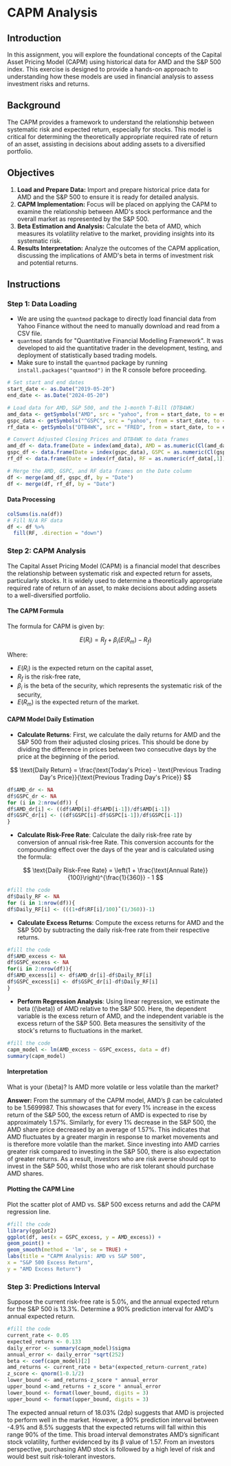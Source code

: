 
# CAPM Analysis

## Introduction

In this assignment, you will explore the foundational concepts of the Capital Asset Pricing Model (CAPM) using historical data for AMD and the S&P 500 index. This exercise is designed to provide a hands-on approach to understanding how these models are used in financial analysis to assess investment risks and returns.

## Background

The CAPM provides a framework to understand the relationship between systematic risk and expected return, especially for stocks. This model is critical for determining the theoretically appropriate required rate of return of an asset, assisting in decisions about adding assets to a diversified portfolio.

## Objectives

1. **Load and Prepare Data:** Import and prepare historical price data for AMD and the S&P 500 to ensure it is ready for detailed analysis.
2. **CAPM Implementation:** Focus will be placed on applying the CAPM to examine the relationship between AMD's stock performance and the overall market as represented by the S&P 500.
3. **Beta Estimation and Analysis:** Calculate the beta of AMD, which measures its volatility relative to the market, providing insights into its systematic risk.
4. **Results Interpretation:** Analyze the outcomes of the CAPM application, discussing the implications of AMD's beta in terms of investment risk and potential returns.

## Instructions

### Step 1: Data Loading

- We are using the `quantmod` package to directly load financial data from Yahoo Finance without the need to manually download and read from a CSV file.
- `quantmod` stands for "Quantitative Financial Modelling Framework". It was developed to aid the quantitative trader in the development, testing, and deployment of statistically based trading models.
- Make sure to install the `quantmod` package by running `install.packages("quantmod")` in the R console before proceeding.

```r
# Set start and end dates
start_date <- as.Date("2019-05-20")
end_date <- as.Date("2024-05-20")

# Load data for AMD, S&P 500, and the 1-month T-Bill (DTB4WK)
amd_data <- getSymbols("AMD", src = "yahoo", from = start_date, to = end_date, auto.assign = FALSE)
gspc_data <- getSymbols("^GSPC", src = "yahoo", from = start_date, to = end_date, auto.assign = FALSE)
rf_data <- getSymbols("DTB4WK", src = "FRED", from = start_date, to = end_date, auto.assign = FALSE)

# Convert Adjusted Closing Prices and DTB4WK to data frames
amd_df <- data.frame(Date = index(amd_data), AMD = as.numeric(Cl(amd_data)))
gspc_df <- data.frame(Date = index(gspc_data), GSPC = as.numeric(Cl(gspc_data)))
rf_df <- data.frame(Date = index(rf_data), RF = as.numeric(rf_data[,1]))  # Accessing the first column of rf_data

# Merge the AMD, GSPC, and RF data frames on the Date column
df <- merge(amd_df, gspc_df, by = "Date")
df <- merge(df, rf_df, by = "Date")
```

#### Data Processing 
```r
colSums(is.na(df))
# Fill N/A RF data
df <- df %>%
  fill(RF, .direction = "down") 
```

### Step 2: CAPM Analysis

The Capital Asset Pricing Model (CAPM) is a financial model that describes the relationship between systematic risk and expected return for assets, particularly stocks. It is widely used to determine a theoretically appropriate required rate of return of an asset, to make decisions about adding assets to a well-diversified portfolio.

#### The CAPM Formula
The formula for CAPM is given by:

$$
E(R_i) = R_f + \beta_i (E(R_m) - R_f)
$$

Where:

- $E(R_i)$ is the expected return on the capital asset,
- $R_f$ is the risk-free rate,
- $\beta_i$ is the beta of the security, which represents the systematic risk of the security,
- $E(R_m)$ is the expected return of the market.



#### CAPM Model Daily Estimation

- **Calculate Returns**: First, we calculate the daily returns for AMD and the S&P 500 from their adjusted closing prices. This should be done by dividing the difference in prices between two consecutive days by the price at the beginning of the period.
  
$$
\text{Daily Return} = \frac{\text{Today's Price} - \text{Previous Trading Day's Price}}{\text{Previous Trading Day's Price}}
$$

```r
df$AMD_dr <- NA
df$GSPC_dr <- NA
for (i in 2:nrow(df)) {
df$AMD_dr[i] <- ((df$AMD[i]-df$AMD[i-1])/df$AMD[i-1])
df$GSPC_dr[i] <- ((df$GSPC[i]-df$GSPC[i-1])/df$GSPC[i-1])
}
```

- **Calculate Risk-Free Rate**: Calculate the daily risk-free rate by conversion of annual risk-free Rate. This conversion accounts for the compounding effect over the days of the year and is calculated using the formula:
  
$$
\text{Daily Risk-Free Rate} = \left(1 + \frac{\text{Annual Rate}}{100}\right)^{\frac{1}{360}} - 1
$$

```r
#fill the code
df$Daily_RF <- NA
for (i in 1:nrow(df)){
df$Daily_RF[i] <- (((1+df$RF[i]/100)ˆ(1/360))-1)
```


- **Calculate Excess Returns**: Compute the excess returns for AMD and the S&P 500 by subtracting the daily risk-free rate from their respective returns.

```r
#fill the code
df$AMD_excess <- NA
df$GSPC_excess <- NA
for(i in 2:nrow(df)){
df$AMD_excess[i] <- df$AMD_dr[i]-df$Daily_RF[i]
df$GSPC_excess[i] <- df$GSPC_dr[i]-df$Daily_RF[i]
}
```


- **Perform Regression Analysis**: Using linear regression, we estimate the beta (\(\beta\)) of AMD relative to the S&P 500. Here, the dependent variable is the excess return of AMD, and the independent variable is the excess return of the S&P 500. Beta measures the sensitivity of the stock's returns to fluctuations in the market.

```r
#fill the code
capm_model <- lm(AMD_excess ~ GSPC_excess, data = df)
summary(capm_model)
```


#### Interpretation

What is your \(\beta\)? Is AMD more volatile or less volatile than the market?

**Answer:** From the summary of the CAPM model, AMD’s β can be calculated to be 1.5699987. This showcases that for every 1% increase in the excess return of the S&P 500, the excess return of AMD is expected to rise by approximately 1.57%. Similarly, for every 1% decrease in the S&P 500, the AMD share price decreased by an average of 1.57%. This indicates that AMD fluctuates by a greater margin in response to market movements and is therefore more volatile than the market. Since investing into AMD carries greater risk compared to investing in the S&P 500, there is also expectation of greater returns. As a result, investors who are risk averse should opt to invest in the S&P 500, whilst those who are risk tolerant should purchase AMD shares.


#### Plotting the CAPM Line
Plot the scatter plot of AMD vs. S&P 500 excess returns and add the CAPM regression line.

```r
#fill the code
library(ggplot2)
ggplot(df, aes(x = GSPC_excess, y = AMD_excess)) +
geom_point() +
geom_smooth(method = 'lm', se = TRUE) +
labs(title = "CAPM Analysis: AMD vs S&P 500",
x = "S&P 500 Excess Return",
y = "AMD Excess Return")
```

### Step 3: Predictions Interval
Suppose the current risk-free rate is 5.0%, and the annual expected return for the S&P 500 is 13.3%. Determine a 90% prediction interval for AMD's annual expected return.


```r
#fill the code
current_rate <- 0.05
expected_return <- 0.133
daily_error <- summary(capm_model)$sigma
annual_error <- daily_error *sqrt(252)
beta <- coef(capm_model)[2]
amd_returns <- current_rate + beta*(expected_return-current_rate)
z_score <- qnorm(1-0.1/2)
lower_bound <- amd_returns-z_score * annual_error
upper_bound <-amd_returns + z_score * annual_error
lower_bound <- format(lower_bound, digits = 3)
upper_bound <- format(upper_bound, digits = 3)
```

The expected annual return of 18.03% (2dp) suggests that AMD is projected to perform well in the market. However, a 90% prediction interval between -4.9% and 8.5% suggests that the expected returns will fall within this range 90% of the time. This broad interval demonstrates AMD’s significant stock volatility, further evidenced by its β value of 1.57. From an investors perspective, purchasing AMD stock is followed by a high level of risk and would best suit risk-tolerant investors.

